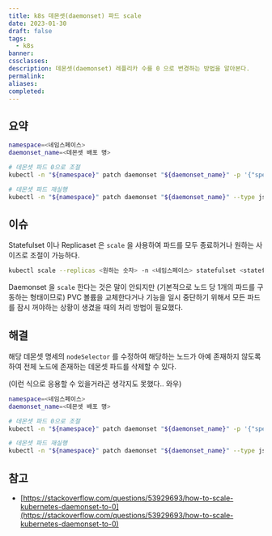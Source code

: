 ```yaml
---
title: k8s 데몬셋(daemonset) 파드 scale
date: 2023-01-30
draft: false
tags:
  - k8s
banner: 
cssclasses: 
description: 데몬셋(daemonset) 레플리카 수를 0 으로 변경하는 방법을 알아본다.
permalink: 
aliases: 
completed:
---
```

## 요약

```bash
namespace=<네임스페이스>
daemonset_name=<데몬셋 배포 명>

# 데몬셋 파드 0으로 조절
kubectl -n "${namespace}" patch daemonset "${daemonset_name}" -p '{"spec": {"template": {"spec": {"nodeSelector": {"non-existing": "true"}}}}}'

# 데몬셋 파드 재실행
kubectl -n "${namespace}" patch daemonset "${daemonset_name}" --type json -p='[{"op": "remove", "path": "/spec/template/spec/nodeSelector/non-existing"}]'
```

## 이슈

Statefulset 이나 Replicaset 은 `scale` 을 사용하여 파드를 모두 종료하거나 원하는 사이즈로 조절이 가능하다.

```bash
kubectl scale --replicas <원하는 숫자> -n <네임스페이스> statefulset <statefulset 네임>
```

Daemonset 을 `scale` 한다는 것은 말이 안되지만 (기본적으로 노드 당 1개의 파드를 구동하는 형태이므로) PVC 볼륨을 교체한다거나 기능을 일시 중단하기 위해서 모든 파드를 잠시 꺼야하는 상황이 생겼을 때의 처리 방법이 필요했다.

  

## 해결

해당 데몬셋 명세의 `nodeSelector` 를 수정하여 해당하는 노드가 아예 존재하지 않도록 하여 전체 노드에 존재하는 데몬셋 파드를 삭제할 수 있다.

(이런 식으로 응용할 수 있을거라곤 생각지도 못했다.. 와우)

```bash
namespace=<네임스페이스>
daemonset_name=<데몬셋 배포 명>

# 데몬셋 파드 0으로 조절
kubectl -n "${namespace}" patch daemonset "${daemonset_name}" -p '{"spec": {"template": {"spec": {"nodeSelector": {"non-existing": "true"}}}}}'

# 데몬셋 파드 재실행
kubectl -n "${namespace}" patch daemonset "${daemonset_name}" --type json -p='[{"op": "remove", "path": "/spec/template/spec/nodeSelector/non-existing"}]'
```

  

## 참고

- [https://stackoverflow.com/questions/53929693/how-to-scale-kubernetes-daemonset-to-0](https://stackoverflow.com/questions/53929693/how-to-scale-kubernetes-daemonset-to-0)